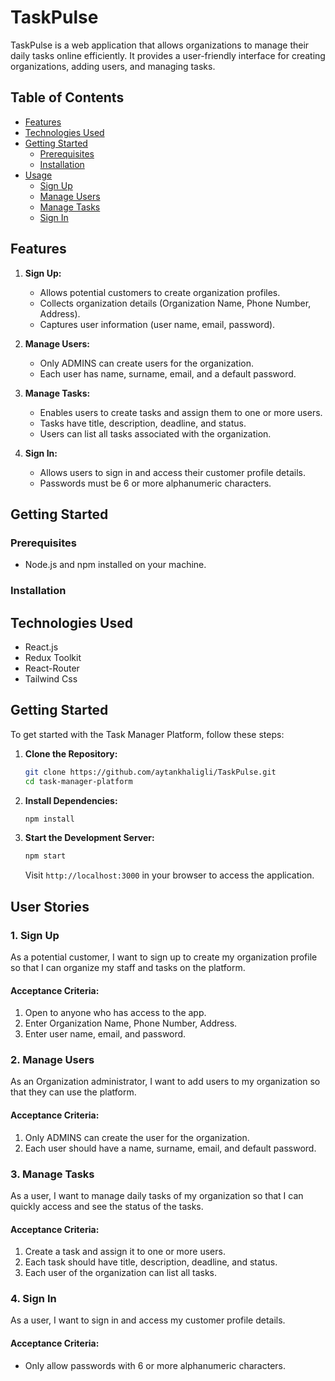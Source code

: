 # TaskPulse

TaskPulse is a web application that allows organizations to manage their daily tasks online efficiently. It provides a user-friendly interface for creating organizations, adding users, and managing tasks.

## Table of Contents

- [Features](#features)
- [Technologies Used](#technologies-used)
- [Getting Started](#getting-started)
  - [Prerequisites](#prerequisites)
  - [Installation](#installation)
- [Usage](#usage)
  - [Sign Up](#sign-up)
  - [Manage Users](#manage-users)
  - [Manage Tasks](#manage-tasks)
  - [Sign In](#sign-in)

## Features

1. **Sign Up:**

   - Allows potential customers to create organization profiles.
   - Collects organization details (Organization Name, Phone Number, Address).
   - Captures user information (user name, email, password).

2. **Manage Users:**

   - Only ADMINS can create users for the organization.
   - Each user has name, surname, email, and a default password.

3. **Manage Tasks:**

   - Enables users to create tasks and assign them to one or more users.
   - Tasks have title, description, deadline, and status.
   - Users can list all tasks associated with the organization.

4. **Sign In:**
   - Allows users to sign in and access their customer profile details.
   - Passwords must be 6 or more alphanumeric characters.

## Getting Started

### Prerequisites

- Node.js and npm installed on your machine.

### Installation

## Technologies Used

- React.js
- Redux Toolkit
- React-Router
- Tailwind Css

## Getting Started

To get started with the Task Manager Platform, follow these steps:

1. **Clone the Repository:**

   ```bash
   git clone https://github.com/aytankhaligli/TaskPulse.git
   cd task-manager-platform
   ```

2. **Install Dependencies:**

   ```bash
   npm install
   ```

3. **Start the Development Server:**

   ```bash
   npm start
   ```

   Visit `http://localhost:3000` in your browser to access the application.

## User Stories

### 1. Sign Up

As a potential customer, I want to sign up to create my organization profile so that I can organize my staff and tasks on the platform.

#### Acceptance Criteria:

1. Open to anyone who has access to the app.
2. Enter Organization Name, Phone Number, Address.
3. Enter user name, email, and password.

### 2. Manage Users

As an Organization administrator, I want to add users to my organization so that they can use the platform.

#### Acceptance Criteria:

1. Only ADMINS can create the user for the organization.
2. Each user should have a name, surname, email, and default password.

### 3. Manage Tasks

As a user, I want to manage daily tasks of my organization so that I can quickly access and see the status of the tasks.

#### Acceptance Criteria:

1. Create a task and assign it to one or more users.
2. Each task should have title, description, deadline, and status.
3. Each user of the organization can list all tasks.

### 4. Sign In

As a user, I want to sign in and access my customer profile details.

#### Acceptance Criteria:

- Only allow passwords with 6 or more alphanumeric characters.
